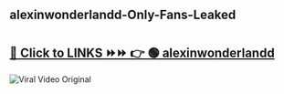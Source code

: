 
 ## alexinwonderlandd-Only-Fans-Leaked

# <h2><a href="https://clipsfans.com/alexinwonderlandd&ref=git">🔗 Click to LINKS ⏩⏩ 👉 🟢 alexinwonderlandd </a></h2>

<a href="https://clipsfans.com/alexinwonderlandd&ref=git" rel="nofollow" data-target="animated-image.originalLink"><img src="https://i.ibb.co.com/xMMVF88/686577567.gif" alt="Viral Video Original" style="max-width: 100%; display: inline-block;" data-target="animated-image.originalImage"></a>
